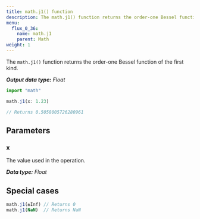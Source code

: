 ```yaml
---
title: math.j1() function
description: The math.j1() function returns the order-one Bessel function of the first kind.
menu:
  flux_0_36:
    name: math.j1
    parent: Math
weight: 1
---
```


The `math.j1()` function returns the order-one Bessel function of the first kind.

_**Output data type:** Float_

```js
import "math"

math.j1(x: 1.23)

// Returns 0.5058005726280961
```

## Parameters

### x
The value used in the operation.

_**Data type:** Float_

## Special cases
```js
math.j1(±Inf) // Returns 0
math.j1(NaN)  // Returns NaN
```
